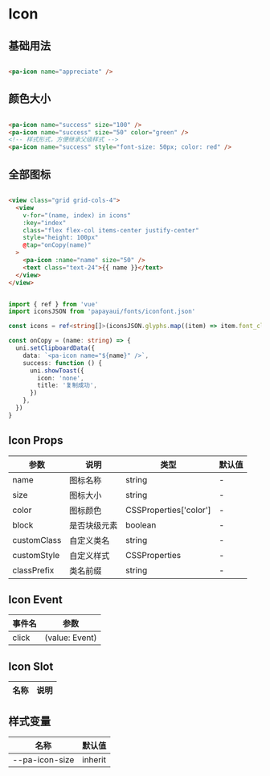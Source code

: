 # Icon

<!--codes start-->

## 基础用法

```html [template]

<pa-icon name="appreciate" />

```
## 颜色大小

```html [template]

<pa-icon name="success" size="100" />
<pa-icon name="success" size="50" color="green" />
<!-- 样式形式，方便继承父级样式 -->
<pa-icon name="success" style="font-size: 50px; color: red" />

```
## 全部图标

```html [template]

<view class="grid grid-cols-4">
  <view
    v-for="(name, index) in icons"
    :key="index"
    class="flex flex-col items-center justify-center"
    style="height: 100px"
    @tap="onCopy(name)"
  >
    <pa-icon :name="name" size="50" />
    <text class="text-24">{{ name }}</text>
  </view>
</view>

```
```ts [script]

import { ref } from 'vue'
import iconsJSON from 'papayaui/fonts/iconfont.json'

const icons = ref<string[]>(iconsJSON.glyphs.map((item) => item.font_class))

const onCopy = (name: string) => {
  uni.setClipboardData({
    data: `<pa-icon name="${name}" />`,
    success: function () {
      uni.showToast({
        icon: 'none',
        title: '复制成功',
      })
    },
  })
}

```

<!--codes end-->

## Icon Props

<!--props start-->

| 参数 | 说明 | 类型 | 默认值 |
| --- | ----- | --- | --- |
| name | 图标名称 | string | - |
| size | 图标大小 | string | - |
| color | 图标颜色 | CSSProperties['color'] | - |
| block | 是否块级元素 | boolean | - |
| customClass | 自定义类名 | string | - |
| customStyle | 自定义样式 | CSSProperties | - |
| classPrefix | 类名前缀 | string | - |

<!--props end-->

## Icon Event

<!--event start-->

| 事件名 | 参数 |
| --- | --- |
| click | (value: Event)  |

<!--event end-->

## Icon Slot

<!--slot start-->

| 名称 | 说明 |
| --- | --- |


<!--slot end-->

## 样式变量

<!--cssVar start-->

| 名称 | 默认值 |
| --- | --- |
| --pa-icon-size | inherit |

<!--cssVar end-->

